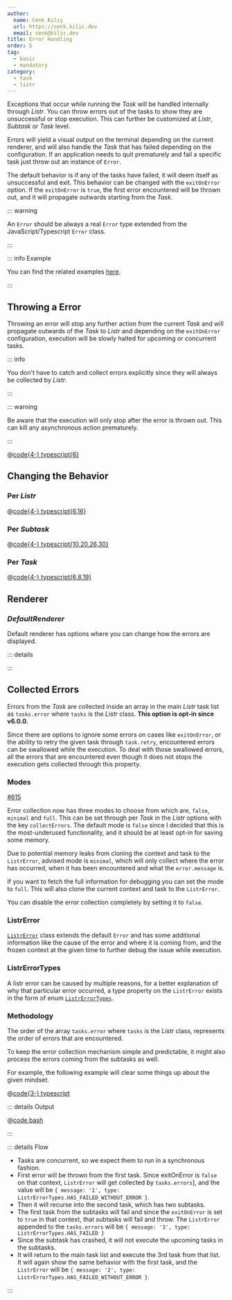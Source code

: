 ```yaml
---
author:
  name: Cenk Kılıç
  url: https://cenk.kilic.dev
  email: cenk@kilic.dev
title: Error Handling
order: 5
tag:
  - basic
  - mandatory
category:
  - task
  - listr
---
```


Exceptions that occur while running the _Task_ will be handled internally through _Listr_. You can throw errors out of the tasks to show they are unsuccessful or stop execution. This can further be customized at _Listr_, _Subtask_ or _Task_ level.

Errors will yield a visual output on the terminal depending on the current renderer, and will also handle the _Task_ that has failed depending on the configuration. If an application needs to quit prematurely and fail a specific task just throw out an instance of `Error`.

The default behavior is if any of the tasks have failed, it will deem itself as unsuccessful and exit. This behavior can be changed with the `exitOnError` option. If the `exitOnError` is `true`, the first error encountered will be thrown out, and it will propagate outwards starting from the _Task_.

<!-- more -->

::: warning

An `Error` should be always a real `Error` type extended from the JavaScript/Typescript `Error` class.

:::

::: info Example

You can find the related examples [here](https://github.com/listr2/listr2/tree/master/examples/error-handling.example.ts).

:::

## Throwing a Error

Throwing an error will stop any further action from the current _Task_ and will propagate outwards of the _Task_ to _Listr_ and depending on the `exitOnError` configuration, execution will be slowly halted for upcoming or concurrent tasks.

::: info

You don't have to catch and collect errors explicitly since they will always be collected by _Listr_.

:::

::: warning

Be aware that the execution will only stop after the error is thrown out. This can kill any asynchronous action prematurely.

:::

@[code{4-} typescript{6}](../../examples/docs/task/error-handling/basic-error.ts)

## Changing the Behavior

### Per _Listr_

@[code{4-} typescript{6,16}](../../examples/docs/task/error-handling/change-behavior-exitonerror-listr.ts)

### Per _Subtask_

@[code{4-} typescript{10,20,26,30}](../../examples/docs/task/error-handling/change-behavior-exitonerror-subtask.ts)

### Per _Task_

@[code{4-} typescript{6,8,19}](../../examples/docs/task/error-handling/change-behavior-exitonerror-task.ts)

## Renderer

### _DefaultRenderer_

Default renderer has options where you can change how the errors are displayed.

::: details

<!-- @include: ../api/interfaces/ListrDefaultRendererOptions.md{221-257} -->

:::

## Collected Errors

Errors from the _Task_ are collected inside an array in the main _Listr_ task list as `tasks.error` where `tasks` is the _Listr_ class. **This option is opt-in since <Badge>v6.0.0</Badge>.**

Since there are options to ignore some errors on cases like `exitOnError`, or the ability to retry the given task through `task.retry`, encountered errors can be swallowed while the execution. To deal with those swallowed errors, all the errors that are encountered even though it does not stops the execution gets collected through this property.

### Modes

<Badge type="warning"><FontIcon icon="mdi:github"/><a href="https://github.com/listr2/listr2/issues/615" target="_blank">#615</a></Badge>

Error collection now has three modes to choose from which are, `false`, `minimal` and `full`. This can be set through per _Task_ in the _Listr_ options with the key `collectErrors`. The default mode is `false` since I decided that this is the most-underused functionality, and it should be at least opt-in for saving some memory.

Due to potential memory leaks from cloning the context and task to the `ListrError`, advised mode is `minimal`, which will only collect where the error has occurred, when it has been encountered and what the `error.message` is.

If you want to fetch the full information for debugging you can set the mode to `full`. This will also clone the current context and task to the `ListrError`.

You can disable the error collection completely by setting it to `false`.

### ListrError

[`ListrError`](/api/classes/ListrError.html) class extends the default `Error` and has some additional information like the cause of the error and where it is coming from, and the frozen context at the given time to further debug the issue while execution.

### ListrErrorTypes

A listr error can be caused by multiple reasons, for a better explanation of why that particular error occurred, a type property on the `ListrError` exists in the form of enum [`ListrErrorTypes`](/api/enums/ListrErrorTypes.html).

### Methodology

The order of the array `tasks.error` where `tasks` is the _Listr_ class, represents the order of errors that are encountered.

To keep the error collection mechanism simple and predictable, it might also process the errors coming from the subtasks as well.

For example, the following example will clear some things up about the given mindset.

@[code{3-} typescript](../../examples/docs/task/error-handling/collection.ts)

::: details <FontIcon icon="ph:terminal-window-duotone" /> Output

@[code bash](../../examples/docs/task/error-handling/collection.output.txt)

:::

::: details <FontIcon icon="fluent:text-description-24-filled" /> Flow

- Tasks are concurrent, so we expect them to run in a synchronous fashion.
- First error will be thrown from the first task. Since exitOnError is `false` on that context, `ListrError` will get collected by `tasks.errors`], and the value will be `{ message: '1', type: ListrErrorTypes.HAS_FAILED_WITHOUT_ERROR }`.
- Then it will recurse into the second task, which has two subtasks.
- The first task from the subtasks will fail and since the `exitOnError` is set to `true` in that context, that subtasks will fail and throw. The `ListrError` appended to the `tasks.errors` will be `{ message: '3', type: ListrErrorTypes.HAS_FAILED }`
- Since the subtask has crashed, it will not execute the upcoming tasks in the subtasks.
- It will return to the main task list and execute the 3rd task from that list. It will again show the same behavior with the first task, and the `ListrError` will be `{ message: '2', type: ListrErrorTypes.HAS_FAILED_WITHOUT_ERROR }`.

:::
